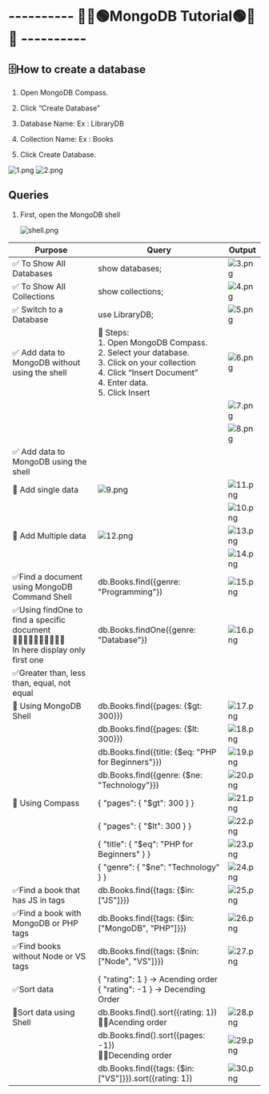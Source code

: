 
# ---------- 🍃🌿🟢MongoDB Tutorial🟢🌿🍃 ----------

## 🗄️How to create a database

1. Open MongoDB Compass.

2. Click “Create Database”

3. Database Name: Ex : LibraryDB

4. Collection Name: Ex : Books

5. Click Create Database.

![1.png](./Outputs/1.png)
![2.png](./Outputs/2.png)


## Queries 

1. First, open the MongoDB shell
   
   ![shell.png](./Outputs/shell.png)


| Purpose | Query| Output |  
|-------|--------|--------| 
|✅ To Show All Databases| show databases; |![3.png](./Outputs/3.png)|  
|✅ To Show All Collections| show collections; |![4.png](./Outputs/4.png)|  
|✅ Switch to a Database | use LibraryDB; |![5.png](./Outputs/5.png)|     
|✅ Add data to MongoDB without using the shell |🔹 Steps: <br>1. Open MongoDB Compass.<br>2. Select your database.<br>3. Click on your collection<br>4. Click “Insert Document”<br>4. Enter data.<br>5. Click Insert<br>|![6.png](./Outputs/6.png)|
| | |![7.png](./Outputs/7.png)| 
| | |![8.png](./Outputs/8.png)| 
|✅ Add data to MongoDB using the shell | | | 
|🔹 Add single data|![9.png](./Outputs/9.png)|![11.png](./Outputs/11.png)| 
| | |![10.png](./Outputs/10.png)| 
|🔹 Add Multiple data|![12.png](./Outputs/12.png)|![13.png](./Outputs/13.png)| 
| | |![14.png](./Outputs/14.png)| 
|✅Find a document using MongoDB Command Shell|db.Books.find({genre: "Programming"})|![15.png](./Outputs/15.png) | 
|✅Using findOne to find a specific document<br>🔹🔹🔹🔹🔹🔹🔹🔹🔹🔹<br>In here display only first one|db.Books.findOne({genre: "Database"})|![16.png](./Outputs/16.png)|
|✅Greater than, less than, equal, not equal| | |
|🔹 Using MongoDB Shell|db.Books.find({pages: {$gt: 300}})|![17.png](./Outputs/17.png)|
| |db.Books.find({pages: {$lt: 300}})|![18.png](./Outputs/18.png)|
| |db.Books.find({title: {$eq: "PHP for Beginners"}})|![19.png](./Outputs/19.png)|
| |db.Books.find({genre: {$ne: "Technology"}})|![20.png](./Outputs/20.png)|
|🔹 Using Compass|{ "pages": { "$gt": 300 } }|![21.png](./Outputs/21.png)|
| |{ "pages": { "$lt": 300 } }|![22.png](./Outputs/22.png)|
| |{ "title": { "$eq": "PHP for Beginners" } }|![23.png](./Outputs/23.png)|
| |{ "genre": { "$ne": "Technology" } }|![24.png](./Outputs/24.png)|
|✅Find a book that has JS in tags|db.Books.find({tags: {$in: ["JS"]}})|![25.png](./Outputs/25.png)|
|✅Find a book with MongoDB or PHP tags|db.Books.find({tags: {$in: ["MongoDB", "PHP"]}})|![26.png](./Outputs/26.png)|
|✅Find books without Node or VS tags|db.Books.find({tags: {$nin: ["Node", "VS"]}})|![27.png](./Outputs/27.png)|
|✅Sort data|{ "rating": 1 }  -> Acending order<br>{ "rating": -1 }  -> Decending Order| |
|🔹Sort data using Shell|db.Books.find().sort({rating: 1})<br>🔹🔹Acending order|![28.png](./Outputs/28.png)|
| |db.Books.find().sort({pages: -1})<br>🔹🔹Decending order|![29.png](./Outputs/29.png)|
| |db.Books.find({tags: {$in: ["VS"]}}).sort({rating: 1})|![30.png](./Outputs/30.png)|
